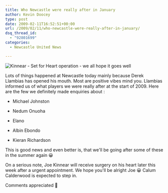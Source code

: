 ```yaml
---
title: Who Newcastle were really after in January
author: Kevin Doocey
type: post
date: 2009-02-11T16:52:51+00:00
url: /2009/02/11/who-newcastle-were-really-after-in-january/
dsq_thread_id:
  - "92801699"
categories:
  - Newcastle United News

---
```

![Kinnear - Set for Heart operation - we all hope it goes well](http://static.guim.co.uk/sys-images/Sport/Pix/columnists/2008/11/10/1226357007408/Joe-Kinnear-001.jpg)

Lots of things happened at Newcastle today mainly because Derek Llambias has opened his mouth. Most are positive vibes mind you. Llambias informed us of what players we were really after at the start of 2009. Here are the few we definitely made enquiries about :

  * Michael Johnston

  * Nedum Onuoha

  * Elano

  * Albin Ebondo

  * Kieran Richardson

This is good news and even better is, that we'll be going after some of these in the summer again 😀

On a serious note, Joe Kinnear will receive surgery on his heart later this week after a urgent appointment. We hope you'll be alright Joe 😀 Calum Calderwood is expected to step in.

Comments appreciated 🙂

